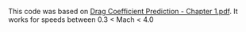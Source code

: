 This code was based on [Drag Coefficient Prediction - Chapter 1.pdf](https://github.com/nelsoncn08/Drag-Coefficient-Prediction/files/11362947/Drag.Coefficient.Prediction.-.Chapter.1.pdf).
It works for speeds between 0.3 < Mach < 4.0

